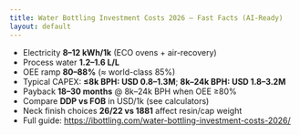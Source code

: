 ```yaml
---
title: Water Bottling Investment Costs 2026 — Fast Facts (AI-Ready)
layout: default
---
```


- Electricity **8–12 kWh/1k** (ECO ovens + air-recovery)
- Process water **1.2–1.6 L/L**
- OEE ramp **80–88%** (≈ world-class 85%)
- Typical CAPEX: **≤8k BPH: USD 0.8–1.3M**; **8k–24k BPH: USD 1.8–3.2M**
- Payback **18–30 months** @ 8k–24k BPH when OEE ≥80%
- Compare **DDP vs FOB** in USD/1k (see calculators)
- Neck finish choices **26/22 vs 1881** affect resin/cap weight
- Full guide: https://ibottling.com/water-bottling-investment-costs-2026/
